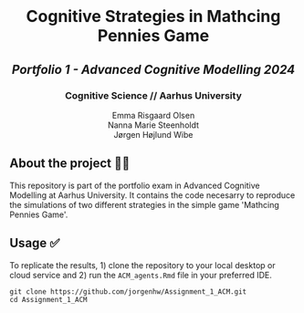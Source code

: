 <!-- PROJECT LOGO -->
<br />
<p align="center">
  
  <h1 align="center">Cognitive Strategies in Mathcing Pennies Game</h1> 
  <h2 align="center"><i>Portfolio 1 - Advanced Cognitive Modelling 2024</i></h2> 
  <h3 align="center">Cognitive Science // Aarhus University</h3>


  <p align="center">
    Emma Risgaard Olsen <br> Nanna Marie Steenholdt <br> Jørgen Højlund Wibe
  </p>
</p>


<!-- ABOUT THE PROJECT -->
## About the project 🤷‍♂️
This repository is part of the portfolio exam in Advanced Cognitive Modelling at Aarhus University. It contains the code necesarry to reproduce the simulations of two different strategies in the simple game 'Mathcing Pennies Game'.

<!-- USAGE -->
## Usage ✅
To replicate the results, 1) clone the repository to your local desktop or cloud service and 2) run the `ACM_agents.Rmd` file in your preferred IDE. 

```
git clone https://github.com/jorgenhw/Assignment_1_ACM.git
cd Assignment_1_ACM
```